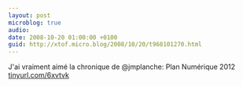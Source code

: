 ```yaml
---
layout: post
microblog: true
audio: 
date: 2008-10-20 01:00:00 +0100
guid: http://xtof.micro.blog/2008/10/20/t968101270.html
---
```

J'ai vraiment aimé la chronique de  @jmplanche: Plan Numérique 2012 [tinyurl.com/6xvtvk](http://tinyurl.com/6xvtvk)
